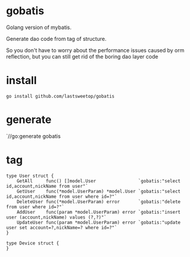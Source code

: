 # gobatis

Golang version of mybatis.

Generate dao code from tag of structure.

So you don't have to worry about the performance issues caused by orm reflection, but you can still get rid of the boring dao layer code

# install

`go install github.com/lastsweetop/gobatis`

# generate

`//go:generate gobatis

# tag

```golang
type User struct {
	GetAll     func() []model.User                `gobatis:"select id,account,nickName from user"`
	GetUser    func(*model.UserParam) *model.User `gobatis:"select id,account,nickName from user where id=?"`
	DeleteUser func(*model.UserParam) error       `gobatis:"delete from user where id=?"`
	AddUser    func(param *model.UserParam) error `gobatis:"insert user (account,nickName) values (?,?)"`
	UpdateUser func(param *model.UserParam) error `gobatis:"update user set account=?,nickName=? where id=?"`
}

type Device struct {
}
```